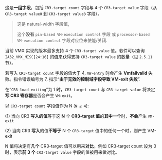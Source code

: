 
这是**一组字段**，包括 `CR3-target count` 字段与 4 个 `CR3-target value` 字段（从 `CR3-target value0` 到 `CR3-target value3` 字段）。

> 这是 natural-width 字段值, 
>
> 这个**没有** `pin-based VM-execution control` 字段 或 `processor-based VM-execution control` 字段对应位来使能/关闭. 

当前 VMX 实现的版本最多支持 4 个 `CR3-target value` 值。软件可以查询 `IA32_VMX_MISC[24:16]` 的值来获得支持 `CR3-target value` 的数量（见 `2.5.11` 节）。

若写入 `CR3-target count` 字段的值大于 4, `VW-entry` 时会产生 **Vmfailvalid** 失败。指令错误编号为 7, 指示“**由于无效的控制域字段导致 VM-exit 失败**”.

在“`CR3-load exiting`”为 1 时，`CR3-target count` 与 `CR3-target value` 将决定**写 CR3 寄存器**是否会产生 `VM-exit`。

以 `CR3-target count` 字段值作为 N (`N ≤ 4`):

(1) 当向 CR3 **写入的值**等于这 **N** 个 **CR3-target 值**的**其中一个**时，**不会**产生 `VM-exit`

(2) 当向 CR3 **写入**的值**不等于** N 个 `CR3-target` 值中的任何一个时，则产生 VM-exit

N 值将决定有**几个** CR3-target 值可以用来**对比**。例如 CR3-target count 设为 3 时，表示**前 3 个** `CR3-target value` 字段的值被用来做对比。

